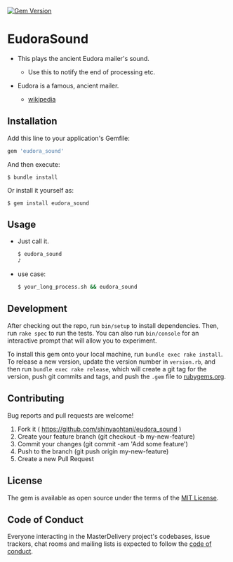 [![Gem Version](https://badge.fury.io/rb/eudora_sound.svg)](https://badge.fury.io/rb/eudora_sound)

# EudoraSound

- This plays the ancient Eudora mailer's sound.
  - Use this to notify the end of processing etc.

- Eudora is a famous, ancient mailer.
  - [wikipedia](https://en.wikipedia.org/wiki/Eudora_%28email_client%29)

## Installation

Add this line to your application's Gemfile:

```ruby
gem 'eudora_sound'
```

And then execute:

    $ bundle install

Or install it yourself as:

    $ gem install eudora_sound

## Usage

- Just call it.

  ```bash
  $ eudora_sound
  ♪
  ```

- use case:

  ```bash
  $ your_long_process.sh && eudora_sound
  ```

## Development

After checking out the repo, run `bin/setup` to install dependencies. Then, run `rake spec` to run the tests. You can also run `bin/console` for an interactive prompt that will allow you to experiment.

To install this gem onto your local machine, run `bundle exec rake install`. To release a new version, update the version number in `version.rb`, and then run `bundle exec rake release`, which will create a git tag for the version, push git commits and tags, and push the `.gem` file to [rubygems.org](https://rubygems.org).

## Contributing

Bug reports and pull requests are welcome!
1. Fork it ( https://github.com/shinyaohtani/eudora_sound )
1. Create your feature branch (git checkout -b my-new-feature)
1. Commit your changes (git commit -am 'Add some feature')
1. Push to the branch (git push origin my-new-feature)
1. Create a new Pull Request

## License

The gem is available as open source under the terms of the [MIT License](https://opensource.org/licenses/MIT).

## Code of Conduct

Everyone interacting in the MasterDelivery project's codebases, issue trackers, chat rooms and mailing lists is expected to follow the [code of conduct](https://github.com/shinyaohtani/eudora_sound/blob/master/CODE_OF_CONDUCT.md).
